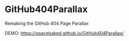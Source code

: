 # GitHub404Parallax
Remaking the GitHub 404 Page Parallax


DEMO: https://spacebaked.github.io/GitHub404Parallax/

